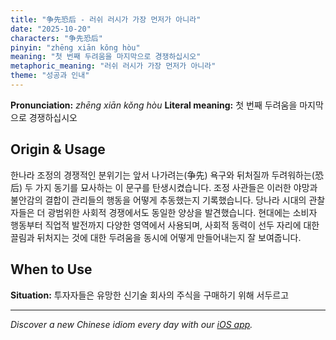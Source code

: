 ```yaml
---
title: "争先恐后 - 러쉬 러시가 가장 먼저가 아니라"
date: "2025-10-20"
characters: "争先恐后"
pinyin: "zhēng xiān kǒng hòu"
meaning: "첫 번째 두려움을 마지막으로 경쟁하십시오"
metaphoric_meaning: "러쉬 러시가 가장 먼저가 아니라"
theme: "성공과 인내"
---
```


**Pronunciation:** *zhēng xiān kǒng hòu*
**Literal meaning:** 첫 번째 두려움을 마지막으로 경쟁하십시오

## Origin & Usage

한나라 조정의 경쟁적인 분위기는 앞서 나가려는(争先) 욕구와 뒤처질까 두려워하는(恐后) 두 가지 동기를 묘사하는 이 문구를 탄생시켰습니다. 조정 사관들은 이러한 야망과 불안감의 결합이 관리들의 행동을 어떻게 추동했는지 기록했습니다. 당나라 시대의 관찰자들은 더 광범위한 사회적 경쟁에서도 동일한 양상을 발견했습니다. 현대에는 소비자 행동부터 직업적 발전까지 다양한 영역에서 사용되며, 사회적 동력이 선두 자리에 대한 끌림과 뒤처지는 것에 대한 두려움을 동시에 어떻게 만들어내는지 잘 보여줍니다.

## When to Use

**Situation:** 투자자들은 유망한 신기술 회사의 주식을 구매하기 위해 서두르고

---

*Discover a new Chinese idiom every day with our [iOS app](https://apps.apple.com/us/app/daily-chinese-idioms/id6740611324).*
